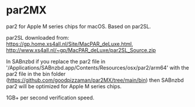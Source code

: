 # par2MX
par2 for Apple M series chips for macOS. Based on par2SL.

par2SL downloaded from: https://gp.home.xs4all.nl/Site/MacPAR_deLuxe.html, http://www.xs4all.nl/~gp/MacPAR_deLuxe/par2SL_Source.zip

In SABnzbd if you replace the par2 file in '/Applications/SABnzbd.app/Contents/Resources/osx/par2/arm64' with the par2 file in the bin folder (https://github.com/goodpizzaman/par2MX/tree/main/bin) then SABnzbd par2 will be optimized for Apple M series chips. 

1GB+ per second verification speed.
